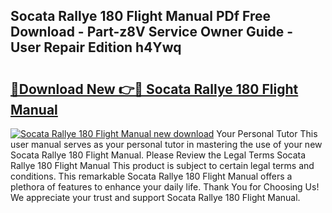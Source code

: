 ## Socata Rallye 180 Flight Manual PDf Free Download - Part-z8V Service Owner Guide - User Repair Edition h4Ywq

# <h2><a href="http://bc5476.oget.top/?id=Socata+Rallye+180+Flight+Manual">🔗Download New 👉🔴 Socata Rallye 180 Flight Manual</a></h2>

[![Socata Rallye 180 Flight Manual new download](https://i.imgur.com/5g1atiW.png)](http://bc5476.oget.top/?id=Socata+Rallye+180+Flight+Manual)
Your Personal Tutor This user manual serves as your personal tutor in mastering the use of your new Socata Rallye 180 Flight Manual. Please Review the Legal Terms Socata Rallye 180 Flight Manual This product is subject to certain legal terms and conditions. This remarkable Socata Rallye 180 Flight Manual offers a plethora of features to enhance your daily life. Thank You for Choosing Us! We appreciate your trust and support Socata Rallye 180 Flight Manual.
